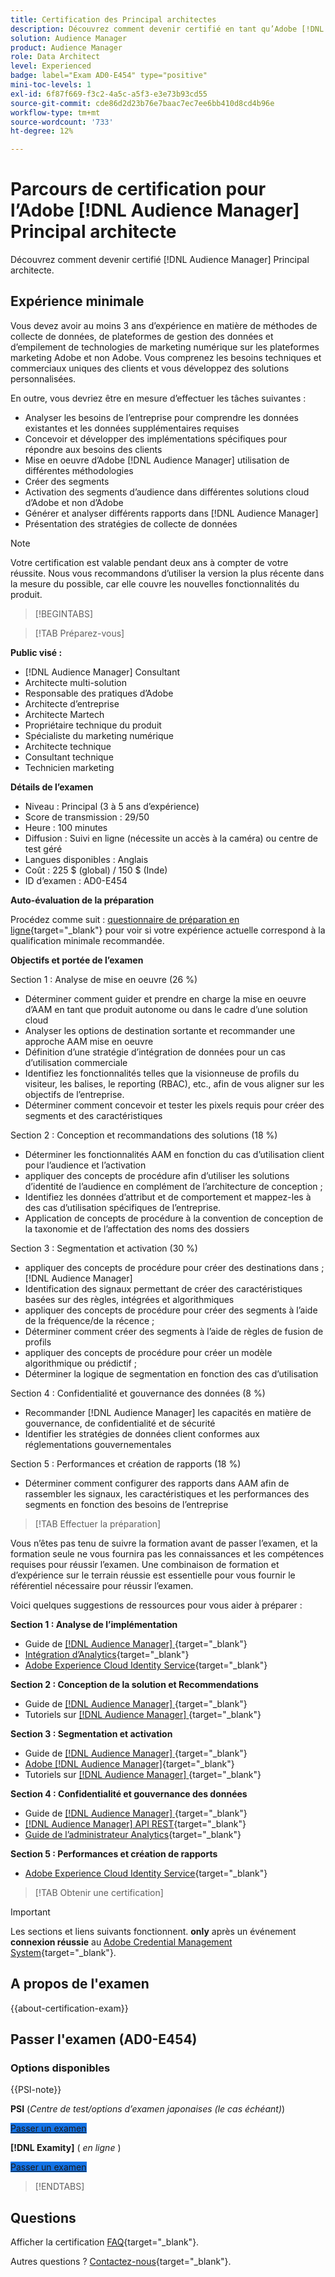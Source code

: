 ```yaml
---
title: Certification des Principal architectes
description: Découvrez comment devenir certifié en tant qu’Adobe [!DNL Audience Manager] Principal architecte.
solution: Audience Manager
product: Audience Manager
role: Data Architect
level: Experienced
badge: label="Exam AD0-E454" type="positive"
mini-toc-levels: 1
exl-id: 6f87f669-f3c2-4a5c-a5f3-e3e73b93cd55
source-git-commit: cde86d2d23b76e7baac7ec7ee6bb410d8cd4b96e
workflow-type: tm+mt
source-wordcount: '733'
ht-degree: 12%

---
```


# Parcours de certification pour l’Adobe [!DNL Audience Manager] Principal architecte

Découvrez comment devenir certifié [!DNL Audience Manager] Principal architecte.

## Expérience minimale

Vous devez avoir au moins 3 ans d’expérience en matière de méthodes de collecte de données, de plateformes de gestion des données et d’empilement de technologies de marketing numérique sur les plateformes marketing Adobe et non Adobe. Vous comprenez les besoins techniques et commerciaux uniques des clients et vous développez des solutions personnalisées.

En outre, vous devriez être en mesure d’effectuer les tâches suivantes :

* Analyser les besoins de l’entreprise pour comprendre les données existantes et les données supplémentaires requises
* Concevoir et développer des implémentations spécifiques pour répondre aux besoins des clients
* Mise en oeuvre d’Adobe [!DNL Audience Manager] utilisation de différentes méthodologies
* Créer des segments
* Activation des segments d’audience dans différentes solutions cloud d’Adobe et non d’Adobe
* Générer et analyser différents rapports dans [!DNL Audience Manager]
* Présentation des stratégies de collecte de données

>[!NOTE]
>
>Votre certification est valable pendant deux ans à compter de votre réussite. Nous vous recommandons d’utiliser la version la plus récente dans la mesure du possible, car elle couvre les nouvelles fonctionnalités du produit.

>[!BEGINTABS]

>[!TAB Préparez-vous]

**Public visé :**

* [!DNL Audience Manager] Consultant
* Architecte multi-solution
* Responsable des pratiques d’Adobe
* Architecte d’entreprise
* Architecte Martech
* Propriétaire technique du produit
* Spécialiste du marketing numérique
* Architecte technique
* Consultant technique
* Technicien marketing

**Détails de l’examen**

* Niveau : Principal (3 à 5 ans d’expérience)
* Score de transmission : 29/50
* Heure : 100 minutes
* Diffusion : Suivi en ligne (nécessite un accès à la caméra) ou centre de test géré
* Langues disponibles : Anglais
* Coût : 225 $ (global) / 150 $ (Inde)
* ID d’examen : AD0-E454

**Auto-évaluation de la préparation**

Procédez comme suit : [questionnaire de préparation en ligne](https://scorpion.caveon.com/launchpad/ad-q-e407-readiness-questionnaire-for-adobe-target-architect-master-exam-copy-b5z40t/ad-q-e454-readiness-questionnaire-for-adobe-audience-manager-architect-master){target="_blank"} pour voir si votre expérience actuelle correspond à la qualification minimale recommandée.

**Objectifs et portée de l’examen**

Section 1 : Analyse de mise en oeuvre (26 %)

* Déterminer comment guider et prendre en charge la mise en oeuvre d’AAM en tant que produit autonome ou dans le cadre d’une solution cloud
* Analyser les options de destination sortante et recommander une approche AAM mise en oeuvre
* Définition d’une stratégie d’intégration de données pour un cas d’utilisation commerciale
* Identifiez les fonctionnalités telles que la visionneuse de profils du visiteur, les balises, le reporting (RBAC), etc., afin de vous aligner sur les objectifs de l’entreprise.
* Déterminer comment concevoir et tester les pixels requis pour créer des segments et des caractéristiques

Section 2 : Conception et recommandations des solutions (18 %)

* Déterminer les fonctionnalités AAM en fonction du cas d’utilisation client pour l’audience et l’activation
* appliquer des concepts de procédure afin d’utiliser les solutions d’identité de l’audience en complément de l’architecture de conception ;
* Identifiez les données d’attribut et de comportement et mappez-les à des cas d’utilisation spécifiques de l’entreprise.
* Application de concepts de procédure à la convention de conception de la taxonomie et de l’affectation des noms des dossiers

Section 3 : Segmentation et activation (30 %)

* appliquer des concepts de procédure pour créer des destinations dans ; [!DNL Audience Manager]
* Identification des signaux permettant de créer des caractéristiques basées sur des règles, intégrées et algorithmiques
* appliquer des concepts de procédure pour créer des segments à l’aide de la fréquence/de la récence ;
* Déterminer comment créer des segments à l’aide de règles de fusion de profils
* appliquer des concepts de procédure pour créer un modèle algorithmique ou prédictif ;
* Déterminer la logique de segmentation en fonction des cas d’utilisation

Section 4 : Confidentialité et gouvernance des données (8 %)

* Recommander [!DNL Audience Manager] les capacités en matière de gouvernance, de confidentialité et de sécurité
* Identifier les stratégies de données client conformes aux réglementations gouvernementales

Section 5 : Performances et création de rapports (18 %)

* Déterminer comment configurer des rapports dans AAM afin de rassembler les signaux, les caractéristiques et les performances des segments en fonction des besoins de l’entreprise

>[!TAB Effectuer la préparation]

Vous n’êtes pas tenu de suivre la formation avant de passer l’examen, et la formation seule ne vous fournira pas les connaissances et les compétences requises pour réussir l’examen. Une combinaison de formation et d’expérience sur le terrain réussie est essentielle pour vous fournir le référentiel nécessaire pour réussir l’examen.

Voici quelques suggestions de ressources pour vous aider à préparer :

**Section 1 : Analyse de l’implémentation**

* Guide de [[!DNL Audience Manager] ](https://experienceleague.adobe.com/docs/audience-manager/user-guide/aam-home.html?lang=fr){target="_blank"}
* [Intégration d’Analytics](https://experienceleague.adobe.com/docs/analytics/integration/home.html?lang=fr){target="_blank"}
* [Adobe Experience Cloud Identity Service](https://experienceleague.adobe.com/docs/id-service/using/home.html?lang=fr){target="_blank"}

**Section 2 : Conception de la solution et Recommendations**

* Guide de [[!DNL Audience Manager] ](https://experienceleague.adobe.com/docs/audience-manager/user-guide/aam-home.html?lang=fr){target="_blank"}
* Tutoriels sur [[!DNL Audience Manager] ](https://docs.adobe.com/content/help/fr-FR/experience-cloud/user-guides/home.translate.html){target="_blank"}

**Section 3 : Segmentation et activation**

* Guide de [[!DNL Audience Manager] ](https://experienceleague.adobe.com/docs/audience-manager/user-guide/aam-home.html?lang=fr){target="_blank"}
* [Adobe [!DNL Audience Manager]](https://experienceleaguecommunities.adobe.com/t5/adobe-audience-manager/ct-p/adobe-audience-manager-community?profile.language=fr){target="_blank"}
* Tutoriels sur [[!DNL Audience Manager] ](https://docs.adobe.com/content/help/fr-FR/experience-cloud/user-guides/home.translate.html){target="_blank"}

**Section 4 : Confidentialité et gouvernance des données**

* Guide de [[!DNL Audience Manager] ](https://experienceleague.adobe.com/docs/audience-manager/user-guide/aam-home.html?lang=fr){target="_blank"}
* [[!DNL Audience Manager] API REST](https://bank.demdex.com/portal/swagger/index.html#/Segments%20API){target="_blank"}
* [Guide de l’administrateur Analytics](https://experienceleague.adobe.com/docs/analytics/admin/home.html?lang=fr){target="_blank"}

**Section 5 : Performances et création de rapports**

* [Adobe Experience Cloud Identity Service](https://experienceleague.adobe.com/docs/id-service/using/home.html?lang=fr){target="_blank"}

>[!TAB Obtenir une certification]

>[!IMPORTANT]
>
>Les sections et liens suivants fonctionnent. **only** après un événement **connexion réussie** au [Adobe Credential Management System](https://www.certmetrics.com/adobe){target="_blank"}.



## A propos de l&#39;examen

{{about-certification-exam}}

## Passer l&#39;examen (AD0-E454)

### Options disponibles

{{PSI-note}}

**PSI** (*Centre de test/options d’examen japonaises (le cas échéant)*)

<a href="https://www.certmetrics.com/adobe/candidate/psi_sso_adobe.aspx?redir=yes&amp;ec=AD0-E454" target="_blank" class="spectrum-Button spectrum-Button--fill spectrum-Button--accent spectrum-Button--sizeM is-margin-bottom-big-big at-element-click-tracking" style="background-color:#1473E6">

<span class="spectrum-Button-label has-no-wrap">
   Passer un examen
</span>
</a>

**[!DNL Examity]** ( *en ligne* )

<a href="https://www.certmetrics.com/adobe/candidate/examity_sso.aspx?eid=AD0-E454" target="_blank" class="spectrum-Button spectrum-Button--fill spectrum-Button--accent spectrum-Button--sizeM is-margin-bottom-big-big at-element-click-tracking" style="background-color:#1473E6">

<span class="spectrum-Button-label has-no-wrap">
   Passer un examen
</span>
</a>

>[!ENDTABS]

## Questions

Afficher la certification [FAQ](https://experienceleague.adobe.com/docs/certification/certification/faq.html){target="_blank"}.

Autres questions ? [Contactez-nous](mailto:certif@adobe.com){target="_blank"}.
